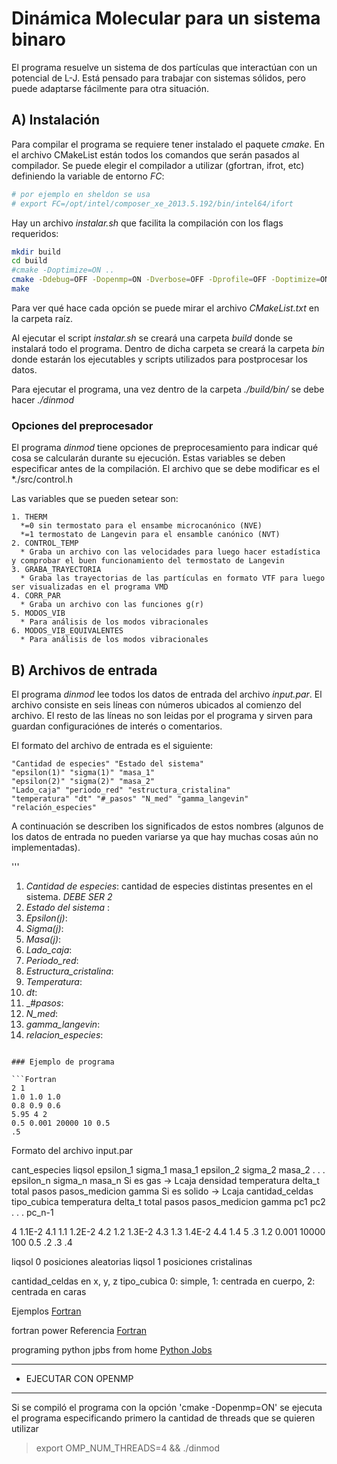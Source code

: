 
Dinámica Molecular para un sistema binaro
=========================================

El programa resuelve un sistema de dos partículas que interactúan con un potencial de L-J.
Está pensado para trabajar con sistemas sólidos, pero puede adaptarse fácilmente para otra
situación.

A) Instalación
-----------

Para compilar el programa se requiere tener instalado el paquete *cmake*. En el archivo CMakeList están todos los comandos que serán pasados al compilador. Se puede elegir el compilador a utilizar (gfortran, ifrot, etc) definiendo la variable de entorno *FC*:
```bash
# por ejemplo en sheldon se usa 
# export FC=/opt/intel/composer_xe_2013.5.192/bin/intel64/ifort
```

Hay un archivo *instalar.sh* que facilita la compilación con los flags requeridos:

```bash
mkdir build
cd build
#cmake -Doptimize=ON ..
cmake -Ddebug=OFF -Dopenmp=ON -Dverbose=OFF -Dprofile=OFF -Doptimize=ON ..
make
```

Para ver qué hace cada opción se puede mirar el archivo *CMakeList.txt* en la carpeta raíz.

Al ejecutar el script *instalar.sh* se creará una carpeta *build* donde se instalará todo el programa. Dentro de dicha carpeta se creará la carpeta *bin* donde estarán los ejecutables y scripts utilizados para postprocesar los datos.

Para ejecutar el programa, una vez dentro de la carpeta *./build/bin/* se debe hacer *./dinmod*

### Opciones del preprocesador

El programa *dinmod* tiene opciones de preprocesamiento para indicar qué cosa se calcularán durante su ejecución. Estas variables se deben especificar antes de la compilación. El archivo que se debe modificar es el *./src/control.h

Las variables que se pueden setear son:

```
1. THERM 
  *=0 sin termostato para el ensambe microcanónico (NVE)
  *=1 termostato de Langevin para el ensamble canónico (NVT)
2. CONTROL_TEMP
  * Graba un archivo con las velocidades para luego hacer estadística y comprobar el buen funcionamiento del termostato de Langevin
3. GRABA_TRAYECTORIA
  * Graba las trayectorias de las partículas en formato VTF para luego ser visualizadas en el programa VMD
4. CORR_PAR
  * Graba un archivo con las funciones g(r) 
5. MODOS_VIB
  * Para análisis de los modos vibracionales
6. MODOS_VIB_EQUIVALENTES
  * Para análisis de los modos vibracionales
```

B) Archivos de entrada
--------------------

El programa *dinmod* lee todos los datos de entrada del archivo *input.par*. El archivo consiste en seis líneas con números ubicados al comienzo del archivo. El resto de las líneas no son leidas por el programa y sirven para guardan configuraciónes de interés o comentarios.

El formato del archivo de entrada es el siguiente:

```Fortran
"Cantidad de especies" "Estado del sistema"
"epsilon(1)" "sigma(1)" "masa_1"
"epsilon(2)" "sigma(2)" "masa_2"
"Lado_caja" "periodo_red" "estructura_cristalina" 
"temperatura" "dt" "#_pasos" "N_med" "gamma_langevin"
"relación_especies"
```

A continuación se describen los significados de estos nombres (algunos de los datos de entrada no pueden variarse ya que hay muchas cosas aún no implementadas).

'''
1. _Cantidad de especies_: cantidad de especies distintas presentes en el sistema. _DEBE SER 2_
2. _Estado del sistema_ : 
3. _Epsilon(j)_:
4. _Sigma(j)_:
5. _Masa(j)_:
6. _Lado_caja_:
7. _Periodo_red_:
8. _Estructura_cristalina_:
9. _Temperatura_:
10. _dt_:
11. _#_pasos_:
12. _N_med_:
13. _gamma_langevin_:
14. _relacion_especies_: 
```

### Ejemplo de programa

```Fortran
2 1
1.0 1.0 1.0
0.8 0.9 0.6
5.95 4 2
0.5 0.001 20000 10 0.5
.5
```

Formato del archivo input.par

cant_especies liqsol
epsilon_1 sigma_1 masa_1
epsilon_2 sigma_2 masa_2
.
.
.
epsilon_n sigma_n masa_n
Si es gas -> Lcaja densidad temperatura delta_t  total pasos pasos_medicion gamma
Si es solido -> Lcaja cantidad_celdas tipo_cubica temperatura delta_t  total pasos pasos_medicion gamma
pc1
pc2
.
.
.
pc_n-1

4
1.1E-2 4.1 1.1
1.2E-2 4.2 1.2
1.3E-2 4.3 1.3
1.4E-2 4.4 1.4
5 .3  1.2 0.001 10000 100 0.5
.2
.3
.4

liqsol 0   posiciones aleatorias
liqsol 1   posiciones cristalinas

cantidad_celdas en x, y, z
tipo_cubica 0: simple, 1: centrada en cuerpo, 2: centrada en caras

<!-- fortran program examples -->
Ejemplos [Fortran](http://www.personal.psu.edu/jhm/f90/progref.html)

fortran power
Referencia [Fortran](http://www.obliquity.com/computer/fortran/)

programing python jpbs from home
[Python Jobs](https://www.python.org/jobs/)

---------------------------------------------------------------------
- EJECUTAR CON OPENMP
---------------------------------------------------------------------

Si se compiló el programa con la opción 'cmake -Dopenmp=ON' se ejecuta el programa
especificando primero la cantidad de threads que se quieren utilizar

 > export OMP_NUM_THREADS=4 && ./dinmod


